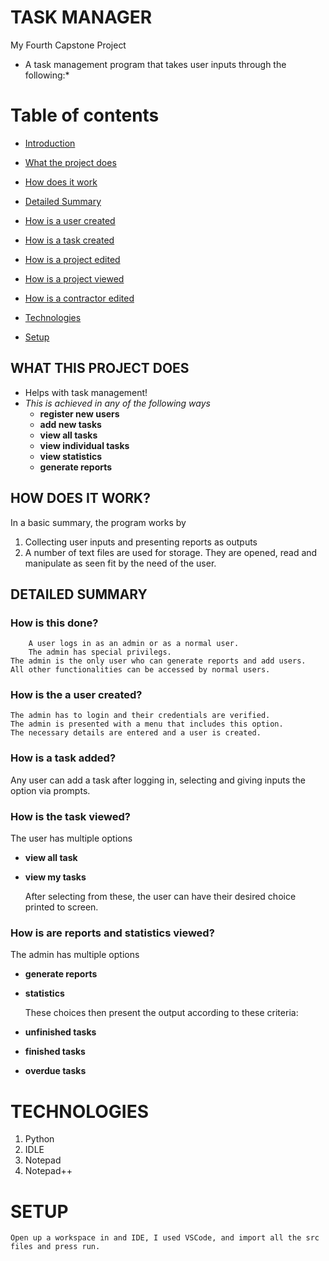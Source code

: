 # TASK MANAGER
My Fourth Capstone Project
* A task management program that takes user inputs through the following:*


# Table of contents
* [Introduction](#task-manager)
* [What the project does](#what-this-project-does) 
* [How does it work](#how-does-it-work)
* [Detailed Summary](#detailed-summary) 
* [How is a user created](#how-is-the-user-created) 
* [How is a task created](#how-is-a-task-added)
* [How is a project edited](#how-is-the-project-edited) 
* [How is a project viewed](#how-is-the-task-viewed) 
* [How is a contractor edited](#how-are-reports-and-statistics) 

* [Technologies](#technologies)
* [Setup](#setup)

## WHAT THIS PROJECT DOES
* Helps with task management!
* *This is achieved in any of the following ways*
	* **register new users**
	* **add new tasks**
	* **view all tasks**
	* **view individual tasks**
	* **view statistics**
	* **generate reports**

## HOW DOES IT WORK?
In a basic summary, the program works by
1. Collecting user inputs and presenting reports as outputs
2. A number of text files are used for storage. They are opened, read and manipulate as seen fit by the need of the user.

## DETAILED SUMMARY
### How is this done?
        A user logs in as an admin or as a normal user.
        The admin has special privilegs.
	The admin is the only user who can generate reports and add users.
	All other functionalities can be accessed by normal users.

### How is the a user created?

    The admin has to login and their credentials are verified.
    The admin is presented with a menu that includes this option.
    The necessary details are entered and a user is created.

### How is a task added?


   Any user can add a task after logging in, selecting and giving inputs the option via prompts.

### How is the task viewed?

The user has multiple options

* **view all task**
* **view my tasks**

   After selecting from these, the user can have their desired choice printed to screen.

### How is are reports and statistics viewed?

The admin has multiple options

* **generate reports**
* **statistics**

	These choices then present the output according to these criteria:

* **unfinished tasks**
* **finished tasks**
* **overdue tasks**

# TECHNOLOGIES
1. Python
2. IDLE
3. Notepad
4. Notepad++

# SETUP
    Open up a workspace in and IDE, I used VSCode, and import all the src files and press run.
